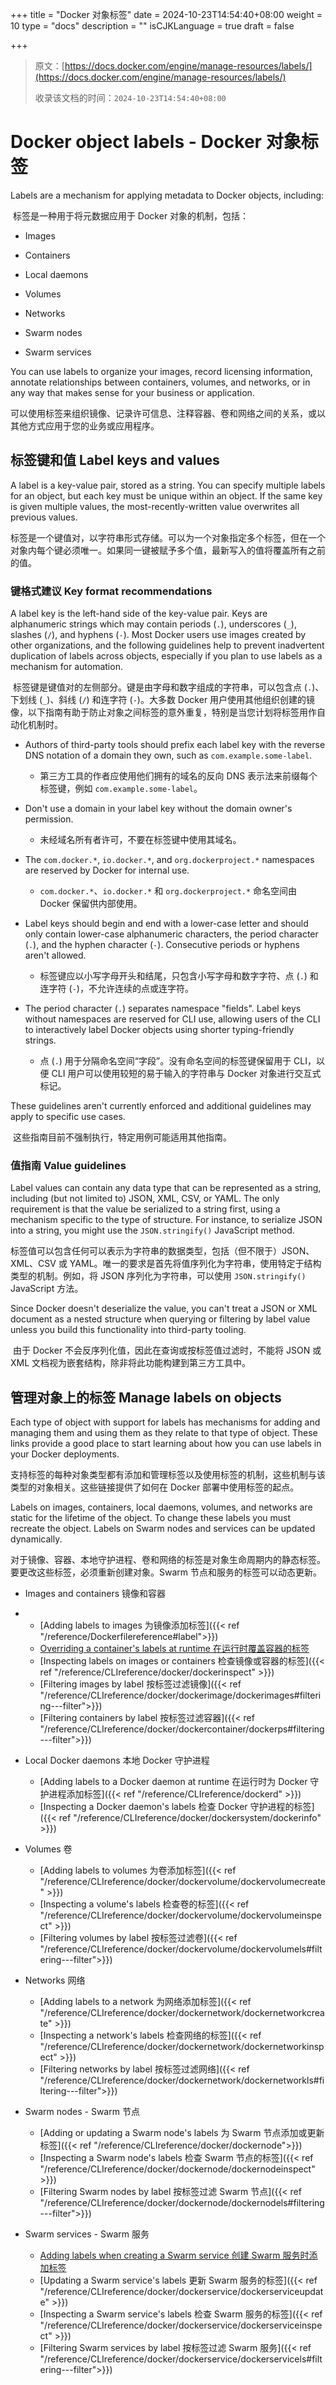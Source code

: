 +++
title = "Docker 对象标签"
date = 2024-10-23T14:54:40+08:00
weight = 10
type = "docs"
description = ""
isCJKLanguage = true
draft = false

+++

> 原文：[https://docs.docker.com/engine/manage-resources/labels/](https://docs.docker.com/engine/manage-resources/labels/)
>
> 收录该文档的时间：`2024-10-23T14:54:40+08:00`

# Docker object labels - Docker 对象标签

Labels are a mechanism for applying metadata to Docker objects, including:

​	标签是一种用于将元数据应用于 Docker 对象的机制，包括：

- Images

- Containers
- Local daemons
- Volumes
- Networks
- Swarm nodes
- Swarm services

You can use labels to organize your images, record licensing information, annotate relationships between containers, volumes, and networks, or in any way that makes sense for your business or application.

​	可以使用标签来组织镜像、记录许可信息、注释容器、卷和网络之间的关系，或以其他方式应用于您的业务或应用程序。

## 标签键和值 Label keys and values

A label is a key-value pair, stored as a string. You can specify multiple labels for an object, but each key must be unique within an object. If the same key is given multiple values, the most-recently-written value overwrites all previous values.

​	标签是一个键值对，以字符串形式存储。可以为一个对象指定多个标签，但在一个对象内每个键必须唯一。如果同一键被赋予多个值，最新写入的值将覆盖所有之前的值。

### 键格式建议 Key format recommendations

A label key is the left-hand side of the key-value pair. Keys are alphanumeric strings which may contain periods (`.`), underscores (`_`), slashes (`/`), and hyphens (`-`). Most Docker users use images created by other organizations, and the following guidelines help to prevent inadvertent duplication of labels across objects, especially if you plan to use labels as a mechanism for automation.

​	标签键是键值对的左侧部分。键是由字母和数字组成的字符串，可以包含点 (`.`)、下划线 (`_`)、斜线 (`/`) 和连字符 (`-`)。大多数 Docker 用户使用其他组织创建的镜像，以下指南有助于防止对象之间标签的意外重复，特别是当您计划将标签用作自动化机制时。

- Authors of third-party tools should prefix each label key with the reverse DNS notation of a domain they own, such as `com.example.some-label`.
  - 第三方工具的作者应使用他们拥有的域名的反向 DNS 表示法来前缀每个标签键，例如 `com.example.some-label`。

- Don't use a domain in your label key without the domain owner's permission.
  - 未经域名所有者许可，不要在标签键中使用其域名。

- The `com.docker.*`, `io.docker.*`, and `org.dockerproject.*` namespaces are reserved by Docker for internal use.
  - `com.docker.*`、`io.docker.*` 和 `org.dockerproject.*` 命名空间由 Docker 保留供内部使用。

- Label keys should begin and end with a lower-case letter and should only contain lower-case alphanumeric characters, the period character (`.`), and the hyphen character (`-`). Consecutive periods or hyphens aren't allowed.
  - 标签键应以小写字母开头和结尾，只包含小写字母和数字字符、点 (`.`) 和连字符 (`-`)，不允许连续的点或连字符。

- The period character (`.`) separates namespace "fields". Label keys without namespaces are reserved for CLI use, allowing users of the CLI to interactively label Docker objects using shorter typing-friendly strings.
  - 点 (`.`) 用于分隔命名空间“字段”。没有命名空间的标签键保留用于 CLI，以便 CLI 用户可以使用较短的易于输入的字符串与 Docker 对象进行交互式标记。


These guidelines aren't currently enforced and additional guidelines may apply to specific use cases.

​	这些指南目前不强制执行，特定用例可能适用其他指南。

### 值指南 Value guidelines

Label values can contain any data type that can be represented as a string, including (but not limited to) JSON, XML, CSV, or YAML. The only requirement is that the value be serialized to a string first, using a mechanism specific to the type of structure. For instance, to serialize JSON into a string, you might use the `JSON.stringify()` JavaScript method.

​	标签值可以包含任何可以表示为字符串的数据类型，包括（但不限于）JSON、XML、CSV 或 YAML。唯一的要求是首先将值序列化为字符串，使用特定于结构类型的机制。例如，将 JSON 序列化为字符串，可以使用 `JSON.stringify()` JavaScript 方法。

Since Docker doesn't deserialize the value, you can't treat a JSON or XML document as a nested structure when querying or filtering by label value unless you build this functionality into third-party tooling.

​	由于 Docker 不会反序列化值，因此在查询或按标签值过滤时，不能将 JSON 或 XML 文档视为嵌套结构，除非将此功能构建到第三方工具中。

## 管理对象上的标签 Manage labels on objects

Each type of object with support for labels has mechanisms for adding and managing them and using them as they relate to that type of object. These links provide a good place to start learning about how you can use labels in your Docker deployments.

​	支持标签的每种对象类型都有添加和管理标签以及使用标签的机制，这些机制与该类型的对象相关。这些链接提供了如何在 Docker 部署中使用标签的起点。

Labels on images, containers, local daemons, volumes, and networks are static for the lifetime of the object. To change these labels you must recreate the object. Labels on Swarm nodes and services can be updated dynamically.

​	对于镜像、容器、本地守护进程、卷和网络的标签是对象生命周期内的静态标签。要更改这些标签，必须重新创建对象。Swarm 节点和服务的标签可以动态更新。

- Images and containers 镜像和容器

- - [Adding labels to images 为镜像添加标签]({{< ref "/reference/Dockerfilereference#label">}})
  - [Overriding a container's labels at runtime 在运行时覆盖容器的标签](https://docs.docker.com/reference/cli/docker/container/run/#label)
  - [Inspecting labels on images or containers 检查镜像或容器的标签]({{< ref "/reference/CLIreference/docker/dockerinspect" >}})
  - [Filtering images by label 按标签过滤镜像]({{< ref "/reference/CLIreference/docker/dockerimage/dockerimages#filtering---filter">}})
  - [Filtering containers by label 按标签过滤容器]({{< ref "/reference/CLIreference/docker/dockercontainer/dockerps#filtering---filter">}})
- Local Docker daemons 本地 Docker 守护进程
  - [Adding labels to a Docker daemon at runtime 在运行时为 Docker 守护进程添加标签]({{< ref "/reference/CLIreference/dockerd" >}})
  - [Inspecting a Docker daemon's labels 检查 Docker 守护进程的标签]({{< ref "/reference/CLIreference/docker/dockersystem/dockerinfo" >}})
- Volumes 卷
  - [Adding labels to volumes 为卷添加标签]({{< ref "/reference/CLIreference/docker/dockervolume/dockervolumecreate" >}})
  - [Inspecting a volume's labels 检查卷的标签]({{< ref "/reference/CLIreference/docker/dockervolume/dockervolumeinspect" >}})
  - [Filtering volumes by label 按标签过滤卷]({{< ref "/reference/CLIreference/docker/dockervolume/dockervolumels#filtering---filter">}})
- Networks 网络
  - [Adding labels to a network 为网络添加标签]({{< ref "/reference/CLIreference/docker/dockernetwork/dockernetworkcreate" >}})
  - [Inspecting a network's labels 检查网络的标签]({{< ref "/reference/CLIreference/docker/dockernetwork/dockernetworkinspect" >}})
  - [Filtering networks by label 按标签过滤网络]({{< ref "/reference/CLIreference/docker/dockernetwork/dockernetworkls#filtering---filter">}})
- Swarm nodes - Swarm 节点
  - [Adding or updating a Swarm node's labels 为 Swarm 节点添加或更新标签]({{< ref "/reference/CLIreference/docker/dockernode">}})
  - [Inspecting a Swarm node's labels 检查 Swarm 节点的标签]({{< ref "/reference/CLIreference/docker/dockernode/dockernodeinspect" >}})
  - [Filtering Swarm nodes by label 按标签过滤 Swarm 节点]({{< ref "/reference/CLIreference/docker/dockernode/dockernodels#filtering---filter">}})
- Swarm services - Swarm 服务
  - [Adding labels when creating a Swarm service 创建 Swarm 服务时添加标签](https://docs.docker.com/reference/cli/docker/service/create/#label)
  - [Updating a Swarm service's labels 更新 Swarm 服务的标签]({{< ref "/reference/CLIreference/docker/dockerservice/dockerserviceupdate" >}})
  - [Inspecting a Swarm service's labels 检查 Swarm 服务的标签]({{< ref "/reference/CLIreference/docker/dockerservice/dockerserviceinspect" >}})
  - [Filtering Swarm services by label 按标签过滤 Swarm 服务]({{< ref "/reference/CLIreference/docker/dockerservice/dockerservicels#filtering---filter">}})
